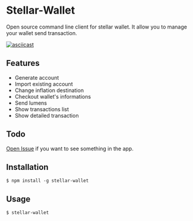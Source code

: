 # Stellar-Wallet
Open source command line client for stellar wallet. It allow you to manage your wallet send transaction.

[![asciicast](https://asciinema.org/a/157216.png)](https://asciinema.org/a/157216)

## Features

- Generate account
- Import existing account
- Change inflation destination
- Checkout wallet's informations
- Send lumens
- Show transactions list
- Show detailed transaction

## Todo
[Open Issue](https://github.com/Lunik/stellar-wallet-cli/issues) if you want to see something in the app.

## Installation

`$ npm install -g stellar-wallet`

## Usage

`$ stellar-wallet`